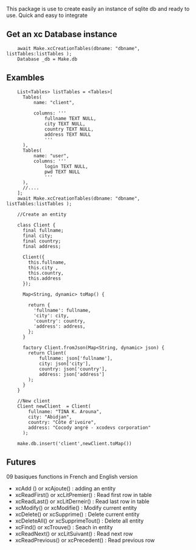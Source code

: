 
This package is use to create easily an instance of sqlite db and ready to use. Quick and easy to integrate

## Get an xc Database instance

```
    await Make.xcCreationTables(dbname: "dbname", listTables:listTables );
    Database _db = Make.db
```
## Exambles
```
    List<Tables> listTables = <Tables>[
      Tables(
          name: "client",
    
          columns: '''
              fullname TEXT NULL,
              city TEXT NULL,
              country TEXT NULL,
              address TEXT NULL
              '''
      ),
      Tables(
          name: "user",
          columns: '''
              login TEXT NULL,
              pwd TEXT NULL
              '''
      ),
      //....
    ];
    await Make.xcCreationTables(dbname: "dbname", listTables:listTables );
    
    //Create an entity

    class Client {
      final fullname;
      final city;
      final country;
      final address;
    
      Client({
        this.fullname,
        this.city ,
        this.country,
        this.address
      });
    
      Map<String, dynamic> toMap() {
    
        return {
          'fullname': fullname,
          'city': city,
          'country': country,
          'address': address,
        };
      }
    
      factory Client.fromJson(Map<String, dynamic> json) {
        return Client(
            fullname: json['fullname'],
            city: json['city'],
            country: json['country'],
            address: json['address']
        );
      }
    }

    //New client
    Client newClient  = Client(
        fullname: "TINA K. Arouna",
        city: "Abidjan",
        country: "Côte d'ivoire",
        address: "Cocody angré - xcodevs corporation"
      );
    
    make.db.insert('client',newClient.toMap())
```
## Futures

09 basiques functions in French and English version

- xcAdd () or xcAjoute() : adding an entity
- xcReadFirst() or xcLitPremier() : Read first row in table
- xcReadLast() or xcLitDerneir() : Read last row in table
- xcModify() or xcModifie() : Modify current entity
- xcDelete() or xcSupprime() : Delete current entity
- xcDeleteAll() or xcSupprimeTout() : Delete all entity
- xcFind() or xcTrouve() : Seach in entity
- xcReadNext() or xcLitSuivant() : Read next row
- xcReadPrevious() or xcPrecedent() : Read previous row